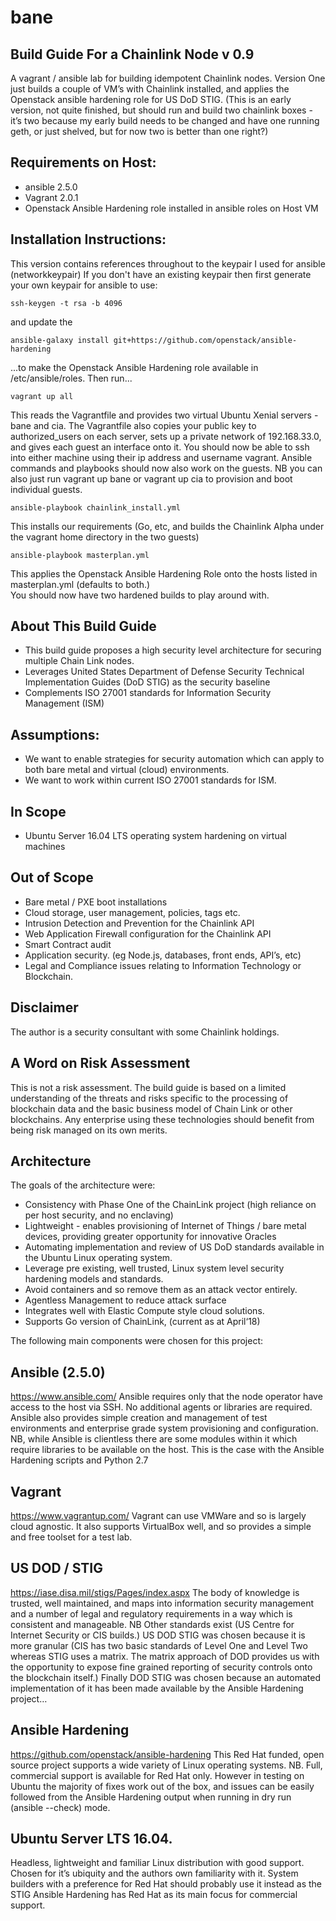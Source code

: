 # bane

## Build Guide For a Chainlink Node v 0.9
A vagrant / ansible lab for building idempotent Chainlink nodes. Version One just builds a couple of VM’s with Chainlink installed, and applies the Openstack ansible hardening role for US DoD STIG. 
(This is an early version, not quite finished, but should run and build two chainlink boxes - it’s two because my early build needs to be changed and have one running geth, or just shelved, but for now two is better than one right?)

## Requirements on Host:
* ansible 2.5.0
* Vagrant 2.0.1
* Openstack Ansible Hardening role installed in ansible roles on Host VM

## Installation Instructions:
This version contains references throughout to the keypair I used for ansible (networkkeypair)
If you don't have an existing keypair then first generate your own keypair for ansible to use:
```
ssh-keygen -t rsa -b 4096
```
and update the 
```
ansible-galaxy install git+https://github.com/openstack/ansible-hardening
```
...to make the Openstack Ansible Hardening role available in /etc/ansible/roles.
Then run...

```
vagrant up all 
```
This reads the Vagrantfile and provides two virtual Ubuntu Xenial servers - bane and cia. 
The Vagrantfile also copies your public key to authorized_users on each server, sets up a private network of 192.168.33.0, and gives each guest an interface onto it.  You should now be able to ssh into either machine using their ip address and username vagrant. Ansible commands and playbooks should now also work on the guests.
NB you can also just run vagrant up bane or vagrant up cia to provision and boot individual guests.

```
ansible-playbook chainlink_install.yml
```
This installs our requirements (Go, etc, and builds the Chainlink Alpha under the vagrant home directory in the two guests) 
```
ansible-playbook masterplan.yml
```
This applies the Openstack Ansible Hardening Role onto the hosts listed in masterplan.yml (defaults to both.)  
You should now have two hardened builds to play around with. 

## About This Build Guide
* This build guide proposes a high security level architecture for securing multiple Chain Link nodes.
* Leverages United States Department of Defense Security Technical Implementation Guides (DoD STIG) as the security baseline
* Complements ISO 27001 standards for Information Security Management (ISM) 

## Assumptions:
* We want to enable strategies for security automation which can apply to both bare metal and virtual (cloud) environments.
* We want to work within current ISO 27001 standards for ISM.

## In Scope
* Ubuntu Server 16.04 LTS operating system hardening on virtual machines

## Out of Scope 
* Bare metal / PXE boot installations
* Cloud storage, user management, policies, tags etc. 
* Intrusion Detection and Prevention for the Chainlink API
* Web Application Firewall configuration for the Chainlink API
* Smart Contract audit
* Application security. (eg Node.js, databases, front ends, API’s, etc)
* Legal and Compliance issues relating to Information Technology or Blockchain.

## Disclaimer
The author is a security consultant with some Chainlink holdings. 


## A Word on Risk Assessment
This is not a risk assessment. The build guide is based on a limited understanding of the threats and risks specific to the processing of blockchain data and the basic business model of Chain Link or other blockchains.
 Any enterprise using these technologies should benefit from being risk managed on its own merits.

## Architecture
The goals of the architecture were:
* Consistency with Phase One of the ChainLink project (high reliance on per host security, and no enclaving)
* Lightweight - enables provisioning of Internet of Things / bare metal devices, providing greater opportunity for innovative Oracles
* Automating implementation and review of US DoD standards available in the Ubuntu Linux operating system.
* Leverage pre existing, well trusted, Linux system level security hardening models and standards.
* Avoid containers and so remove them as an attack vector entirely.
* Agentless Management to reduce attack surface
* Integrates well with Elastic Compute style cloud solutions. 
* Supports Go version of ChainLink, (current as at April‘18)

The following main components were chosen for this project:

## Ansible (2.5.0)
https://www.ansible.com/ 
Ansible requires only that the node operator have access to the host via SSH. No additional agents or libraries are required. Ansible also provides simple creation and management of test environments and enterprise grade system provisioning and configuration.
NB, while Ansible is clientless there are some modules within it which require libraries to be available on the host. This is the case with the Ansible Hardening scripts and Python 2.7 

## Vagrant 
https://www.vagrantup.com/ 
Vagrant can use VMWare and so is largely cloud agnostic. It also supports VirtualBox well, and so provides a simple and free toolset for a test lab.

## US DOD / STIG
https://iase.disa.mil/stigs/Pages/index.aspx
The body of knowledge is trusted, well maintained, and maps into information security management and a number of legal and regulatory requirements in a way which is consistent and manageable. 
NB Other standards exist (US Centre for Internet Security or CIS builds.) US DOD STIG was chosen because it is more granular (CIS has two basic standards of Level One and Level Two whereas STIG uses a matrix. The matrix approach of DOD provides us with the opportunity to expose fine grained reporting of security controls onto the blockchain itself.)
Finally DOD STIG was chosen because an automated implementation of it has been made available by the Ansible Hardening project…

## Ansible Hardening
https://github.com/openstack/ansible-hardening 
This Red Hat funded, open source project supports a wide variety of Linux operating systems.
NB. Full, commercial support is available for Red Hat only. However in testing on Ubuntu the majority of fixes work out of the box, and issues can be easily followed from the Ansible Hardening output when running in dry run (ansible --check) mode. 


## Ubuntu Server LTS 16.04.
Headless, lightweight and familiar Linux distribution with good support. Chosen for it’s ubiquity and the authors own familiarity with it. System builders with a preference for Red Hat should probably use it instead as the STIG Ansible Hardening has Red Hat as its main focus for commercial support. 
